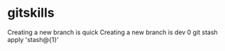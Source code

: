 # gitskills
Creating a new branch is quick
Creating a new branch is dev
0
git stash apply 'stash@{1}'

